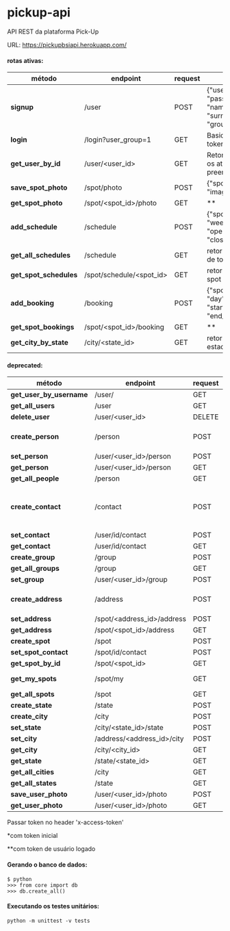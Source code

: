 # pickup-api
API REST da plataforma Pick-Up

URL: https://pickupbsiapi.herokuapp.com/

#### rotas ativas:

método | endpoint | request | obs:
------------ | ------------- | ------------- | -------------
**signup** | /user | POST | {"username": "chandler", "password": "123456", "name":"Chandler", "surname":"Bing", "group_id":"1"}
**login** | /login?user_group=1 | GET | Basic Auth. Retorna um token JWT
**get_user_by_id** | /user/<user_id> | GET | Retorna usuário com todos os atributos preenchidos.**
**save_spot_photo** | /spot/photo | POST | {"spot_id":"42", "image":"*bytearray"}**
**get_spot_photo** | /spot/<spot_id>/photo | GET | **
**add_schedule** | /schedule | POST | {"spot_id":"42", "week_day":"4", "opening_time":"06:00:00", "closing_time":"22:00:00"}
**get_all_schedules** | /schedule | GET | retorna todos os schedules de todos os spots
**get_spot_schedules** | /spot/schedule/<spot_id> | GET | retorna os horários de um spot específico
**add_booking** | /booking | POST | {"spot_id":"42" "day":"01/01/2020", "start_time":"20:00:00", "end_time":"21:00:00"}
**get_spot_bookings** | /spot/<spot_id>/booking | GET | **
**get_city_by_state** | /city/<state_id> | GET | retorna as cidades  de um estado**



#### deprecated:
método | endpoint | request | obs:
------------ | ------------- | ------------- | -------------
**get_user_by_username** | /user/<username> | GET | **
**get_all_users** | /user | GET | **
**delete_user** | /user/<user_id> | DELETE | /user/1
**create_person** | /person | POST | {"name":"Chandler", "surname":"Bing"}* (retorna "person_id" que foi criado)*
**set_person** | /user/<user_id>/person | POST | {"person_id":"1"}
**get_person** | /user/<user_id>/person | GET | **
**get_all_people** | /person | GET | **
**create_contact** | /contact | POST | {"email": "chandler@friends.com", "phone": "55888999999"}* (retorna "contact_id" que foi criado)
**set_contact** | /user/id/contact | POST | {"contact_id":"1"}*
**get_contact** | /user/id/contact | GET |  **
**create_group** | /group | POST | {"group_name":"jogador"}**
**get_all_groups** | /group | GET | **
**set_group** | /user/<user_id>/group | POST | {"group":"jogador"}
**create_address** | /address | POST | {"street":"Baker", "number":"221", "neighborhood":"Marylebone"}**
**set_address** | /spot/<address_id>/address | POST | {"address_id":"1"}**
**get_address** | /spot/<spot_id>/address | GET | **
**create_spot** | /spot | POST | {"spot_name": "Ilha do Retiro"}**
**set_spot_contact** | /spot/id/contact | POST | {"group":"jogador"}**
**get_spot_by_id** | /spot/<spot_id> | GET | **
**get_my_spots** | /spot/my | GET | retorna os espaços do proprietário logado**
**get_all_spots** | /spot | GET | retorna todos os espaços**
**create_state** | /state | POST | {"state_name":"Pernambuco"}**
**create_city** | /city | POST | {"city_name":"Recife"}**
**set_state** | /city/<state_id>/state | POST | {"state_name":"Bahia"}**
**set_city** | /address/<address_id>/city | POST | {"city_id":"5"}**
**get_city** | /city/<city_id> | GET | **
**get_state** | /state/<state_id> | GET | **
**get_all_cities** | /city | GET | **
**get_all_states** | /state | GET | **
**save_user_photo** | /user/<user_id>/photo | POST | **
**get_user_photo** | /user/<user_id>/photo | GET | **

Passar token no header 'x-access-token'

*com token inicial

**com token de usuário logado

#### Gerando o banco de dados:

```
$ python
>>> from core import db
>>> db.create_all()
```

#### Executando os testes unitários:

```
python -m unittest -v tests
```